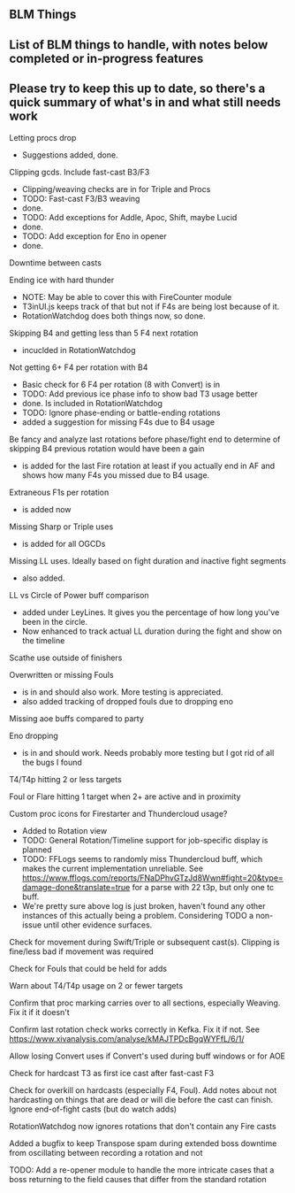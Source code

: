 ## BLM Things
## List of BLM things to handle, with notes below completed or in-progress features
## Please try to keep this up to date, so there's a quick summary of what's in and what still needs work

Letting procs drop
- Suggestions added, done.

Clipping gcds. Include fast-cast B3/F3
- Clipping/weaving checks are in for Triple and Procs
- TODO: Fast-cast F3/B3 weaving
- done.
- TODO: Add exceptions for Addle, Apoc, Shift, maybe Lucid
- done.
- TODO: Add exception for Eno in opener
- done.

Downtime between casts

Ending ice with hard thunder
- NOTE: May be able to cover this with FireCounter module
- T3inUI.js keeps track of that but not if F4s are being lost because of it.
- RotationWatchdog does both things now, so done.

Skipping B4 and getting less than 5 F4 next rotation
- incuclded in RotationWatchdog

Not getting 6+ F4 per rotation with B4
- Basic check for 6 F4 per rotation (8 with Convert) is in
- TODO: Add previous ice phase info to show bad T3 usage better
- done. Is included in RotationWatchdog
- TODO: Ignore phase-ending or battle-ending rotations
- added a suggestion for missing F4s due to B4 usage

Be fancy and analyze last rotations before phase/fight end to determine of skipping B4 previous rotation would have been a gain
- is added for the last Fire rotation at least if you actually end in AF and shows how many F4s you missed due to B4 usage.

Extraneous F1s per rotation
- is added now

Missing Sharp or Triple uses
- is added for all OGCDs

Missing LL uses. Ideally based on fight duration and inactive fight segments
- also added.

LL vs Circle of Power buff comparison
- added under LeyLines. It gives you the percentage of how long you've been in the circle.
- Now enhanced to track actual LL duration during the fight and show on the timeline

Scathe use outside of finishers

Overwritten or missing Fouls
- is in and should also work. More testing is appreciated.
- also added tracking of dropped fouls due to dropping eno

Missing aoe buffs compared to party

Eno dropping
- is in and should work. Needs probably more testing but I got rid of all the bugs I found

T4/T4p hitting 2 or less targets

Foul or Flare hitting 1 target when 2+ are active and in proximity

Custom proc icons for Firestarter and Thundercloud usage?
- Added to Rotation view
- TODO: General Rotation/Timeline support for job-specific display is planned
- TODO: FFLogs seems to randomly miss Thundercloud buff, which makes the current implementation unreliable. See https://www.fflogs.com/reports/FNaDPhvGTzJd8Wwn#fight=20&type=damage-done&translate=true for a parse with 22 t3p, but only one tc buff.
- We're pretty sure above log is just broken, haven't found any other instances of this actually being a problem. Considering TODO a non-issue until other evidence surfaces.

Check for movement during Swift/Triple or subsequent cast(s). Clipping is fine/less bad if movement was required

Check for Fouls that could be held for adds

Warn about T4/T4p usage on 2 or fewer targets

Confirm that proc marking carries over to all sections, especially Weaving. Fix it if it doesn't

Confirm last rotation check works correctly in Kefka. Fix it if not. See https://www.xivanalysis.com/analyse/kMAJTPDcBgqWYFfL/6/1/

Allow losing Convert uses if Convert's used during buff windows or for AOE

Check for hardcast T3 as first ice cast after fast-cast F3

Check for overkill on hardcasts (especially F4, Foul). Add notes about not hardcasting on things that are dead or will die before the cast can finish. Ignore end-of-fight casts (but do watch adds)

RotationWatchdog now ignores rotations that don't contain any Fire casts

Added a bugfix to keep Transpose spam during extended boss downtime from oscillating between recording a rotation and not

TODO: Add a re-opener module to handle the more intricate cases that a boss returning to the field causes that differ from the standard rotation
